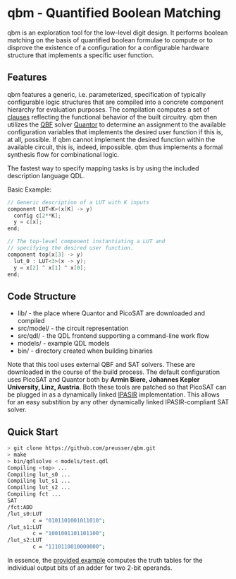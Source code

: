 # qbm - Quantified Boolean Matching
qbm is an exploration tool for the low-level digit design.
It performs boolean matching on the basis of quantified boolean formulae
to compute or to disprove the existence of a configuration for a configurable
hardware structure that implements a specific user function.

## Features
qbm features a generic, i.e. parameterized, specification of typically configurable logic structures that are compiled into a concrete component
hierarchy for evaluation purposes. The compilation computes a set of
[clauses](https://en.wikipedia.org/wiki/Clause_%28logic%29)
reflecting the functional behavior of the built circuitry. qbm then utilizes
the [QBF](https://en.wikipedia.org/wiki/True_quantified_Boolean_formula)
solver [Quantor](http://fmv.jku.at/quantor/) to determine an assignment to the available configuration variables that implements the desired user function if this is, at all, possible. If qbm cannot implement the desired function within the available circuit, this is, indeed, impossible. qbm thus implements a formal synthesis flow for combinational logic.

The fastest way to specify mapping tasks is by using the included description language QDL.

Basic Example:
```C
// Generic description of a LUT with K inputs
component LUT<K>(x[K] -> y)
  config c[2**K];
  y = c[x];
end;

// The top-level component instantiating a LUT and
// specifying the desired user function.
component top(x[3] -> y)
  lut_0 : LUT<3>(x -> y);
  y = x[2] ^ x[1] ^ x[0];
end;
```

## Code Structure
* lib/       - the place where Quantor and PicoSAT are downloaded and compiled
* src/model/ - the circuit representation
* src/qdl/   - the QDL frontend supporting a command-line work flow
* models/    - example QDL models
* bin/       - directory created when building binaries

Note that this tool uses external QBF and SAT solvers. These are downloaded in the course of the build process. The default configuration uses PicoSAT and Quantor both by **Armin Biere, Johannes Kepler University, Linz, Austria**. Both these tools are patched so that PicoSAT can be plugged in as a dynamically linked [IPASIR](http://baldur.iti.kit.edu/sat-race-2015/index.php?cat=rules#api) implementation. This allows for an easy substition by any other dynamically linked IPASIR-compliant SAT solver.

## Quick Start
```bash
> git clone https://github.com/preusser/qbm.git
> make
> bin/qdlsolve < models/test.qdl
Compiling <top> ...
Compiling lut_s0 ...
Compiling lut_s1 ...
Compiling lut_s2 ...
Compiling fct ...
SAT
/fct:ADD
/lut_s0:LUT
        c = "0101101001011010";
/lut_s1:LUT
        c = "1001001101101100";
/lut_s2:LUT
        c = "1110110010000000";
```
In essence, the
[provided example](https://github.com/preusser/qbm/blob/master/models/test.qdl)
computes the truth tables for the individual
output bits of an adder for two 2-bit operands.

